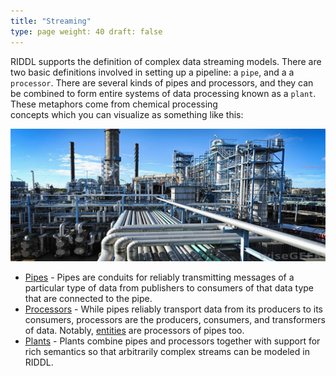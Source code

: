 ```yaml
---
title: "Streaming"
type: page weight: 40 draft: false
---
```


RIDDL supports the definition of complex data streaming models. There are two basic definitions
involved in setting up a pipeline:
a `pipe`, and a a `processor`. There are several kinds of pipes and processors, and they can be
combined to form entire systems of data processing known as a `plant`. These metaphors come from
chemical processing  
concepts which you can visualize as something like this:

![Visualization Of Pipeline](chemical-plant.jpg)

* [Pipes](pipe) - Pipes are conduits for reliably transmitting messages of a 
  particular type of data from publishers to consumers of that data type 
  that are connected to the pipe.
* [Processors](processor) - While pipes reliably transport data from its 
  producers to its consumers, processors are the producers, consumers, and 
  transformers of data. Notably, [entities](../context/entity) are 
  processors of pipes too.
* [Plants](plant) - Plants combine pipes and processors together with 
  support for rich semantics so that arbitrarily complex streams can be 
  modeled in RIDDL.

